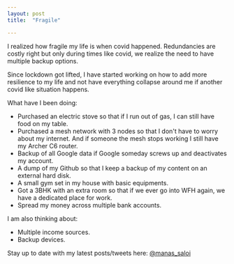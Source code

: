 ```yaml
---
layout: post
title:  "Fragile"

---
```

I realized how fragile my life is when covid happened. Redundancies are costly right but only during times like covid, we realize the need to have multiple backup options.

Since lockdown got lifted, I have started working on how to add more resilience to my life and not have everything collapse around me if another covid like situation happens.

What have I been doing:
- Purchased an electric stove so that if I run out of gas, I can still have food on my table.
- Purchased a mesh network with 3 nodes so that I don't have to worry about my internet. And if someone the mesh stops working I still have my Archer C6 router.
- Backup of all Google data if Google someday screws up and deactivates my account.
- A dump of my Github so that I keep a backup of my content on an external hard disk.
- A small gym set in my house with basic equipments.
- Got a 3BHK with an extra room so that if we ever go into WFH again, we have a dedicated place for work.
- Spread my money across multiple bank accounts.

I am also thinking about:
- Multiple income sources.
- Backup devices.

Stay up to date with my latest posts/tweets here: [@manas_saloi](http://twitter.com/manas_saloi)
